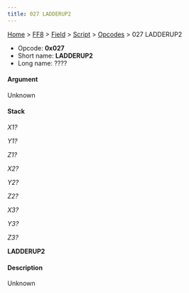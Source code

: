 ```yaml
---
title: 027 LADDERUP2
---
```


[Home](Main%20Page.md) > [FF8](FF8.md) > [Field](FF8/Field.md) > [Script](FF8/Field/Script.md) > [Opcodes](FF8/Field/Script/Opcodes.md) > 027 LADDERUP2

-   Opcode: **0x027**
-   Short name: **LADDERUP2**
-   Long name: ????

#### Argument

Unknown

#### Stack

  
*X1?*

*Y1?*

*Z1?*

*X2?*

*Y2?*

*Z2?*

*X3?*

*Y3?*

*Z3?*

**LADDERUP2**

#### Description

Unknown
